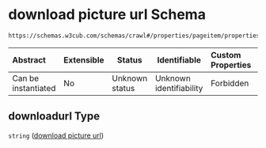 # download picture url Schema

```txt
https://schemas.w3cub.com/schemas/crawl#/properties/pageitem/properties/downloadurl
```




| Abstract            | Extensible | Status         | Identifiable            | Custom Properties | Additional Properties | Access Restrictions | Defined In                                                                   |
| :------------------ | ---------- | -------------- | ----------------------- | :---------------- | --------------------- | ------------------- | ---------------------------------------------------------------------------- |
| Can be instantiated | No         | Unknown status | Unknown identifiability | Forbidden         | Allowed               | none                | [crawl.schema.json\*](../generated/crawl.schema.json "open original schema") |

## downloadurl Type

`string` ([download picture url](crawl-properties-page-item-properties-download-picture-url.md))
